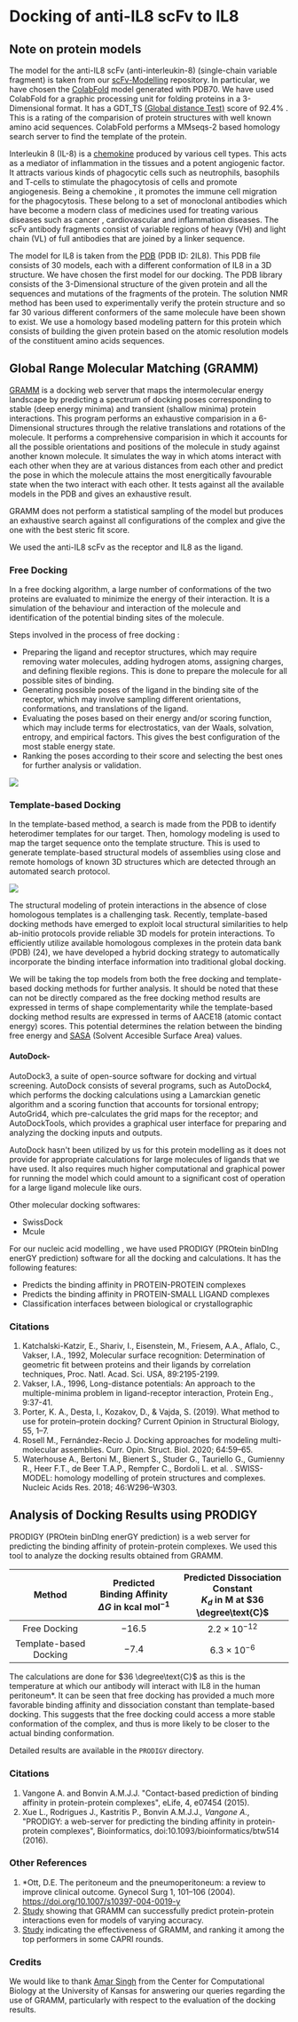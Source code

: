 # Docking of anti-IL8 scFv to IL8

## Note on protein models

The model for the anti-IL8 scFv (anti-interleukin-8) (single-chain variable fragment) is taken from our [scFv-Modelling](https://github.com/iGEMIISc/scFv-Modelling) repository. In particular, we have chosen the [ColabFold](https://www.nature.com/articles/s41592-022-01488-1) model generated with PDB70. We have used ColabFold for a graphic processing unit for folding proteins in a 3-Dimensional format. It has a GDT_TS [(Global distance Test)](https://en.wikipedia.org/wiki/Global_distance_test) score of 92.4% . This is a rating of the comparision of protein structures with well known amino acid sequences. ColabFold performs a MMseqs-2 based homology search server to find the template of the protein.

Interleukin 8 (IL-8) is a [chemokine](https://www.news-medical.net/health/What-are-Chemokines.aspx) produced by various cell types. This acts as a mediator of inflammation in the tissues and a potent angiogenic factor. It attracts various kinds of phagocytic cells such as neutrophils, basophils and T-cells to stimulate the phagocytosis of cells and promote angiogenesis.
Being a chemokine ,  it promotes the immune cell migration for the phagocytosis. These belong to a set of monoclonal antibodies which have become a modern class of medicines used for treating various diseases such as cancer , cardiovascular and inflammation diseases.
The scFv antibody fragments consist of variable regions of heavy (VH) and light chain (VL) of full antibodies that are joined by a linker sequence.

The model for IL8 is taken from the [PDB](https://www.rcsb.org/structure/2IL8) (PDB ID: 2IL8). This PDB file consists of 30 models, each with a different conformation of IL8 in a 3D structure. We have chosen the first model for our docking. The PDB library consists of the 3-Dimensional structure of the given protein and all the sequences and mutations of the fragments of the protein. The solution NMR method has been used to experimentally verify the protein structure and so far 30 various different conformers of the same molecule have been shown to exist.
We use a homology based modeling pattern for this protein which consists of building the given protein based on the atomic resolution models of the constituent amino acids sequences.

## Global Range Molecular Matching (GRAMM)

[GRAMM](https://vakserlab.ku.edu/files_gramm/readme.pdf) is a docking web server that maps the intermolecular energy landscape by predicting a spectrum of docking poses corresponding to stable (deep energy minima) and transient (shallow minima) protein interactions. This program performs an exhaustive comparision in a 6-Dimensional structures through the relative translations and rotations of the molecule. It performs a comprehensive comparision in which it accounts for all the possible orientations and positions of the molecule in study against another known molecule. It simulates the way in which atoms interact with each other when they are at various distances from each other and predict the pose in which the molecule attains the most energitically favourable state when the two interact with each other. It tests against all the available models in the PDB and gives an exhaustive result.

GRAMM does not perform a statistical sampling of the model but produces an exhaustive search against all configurations of the complex and give the one with the best steric fit score.


We used the anti-IL8 scFv as the receptor and IL8 as the ligand.

### Free Docking

In a free docking algorithm, a large number of conformations of the two proteins are evaluated to minimize the energy of their interaction. 
It is a simulation of the behaviour and interaction of the molecule and identification of the potential binding sites of the molecule. 

Steps involved in the process of free docking : 
* Preparing the ligand and receptor structures, which may require removing water molecules, adding hydrogen atoms, assigning charges, and defining flexible regions. This is done to prepare the molecule for all possible sites of binding.
* Generating possible poses of the ligand in the binding site of the receptor, which may involve sampling different orientations, conformations, and translations of the ligand.
* Evaluating the poses based on their energy and/or scoring function, which may include terms for electrostatics, van der Waals, solvation, entropy, and empirical factors. This gives the best configuration of the most stable energy state.
* Ranking the poses according to their score and selecting the best ones for further analysis or validation.

<img src="https://github.com/iGEMIISc/Docking-scFv-IL8/blob/master/GRAMM%20FreeDocking/model1.gif?raw=true">

### Template-based Docking

In the template-based method, a search is made from the PDB to identify heterodimer templates for our target. Then, homology modeling is used to map the target sequence onto the template structure.
This is used to generate template-based structural models of assemblies using close and remote homologs of known 3D structures which are detected through an automated search protocol.

<img src="https://github.com/iGEMIISc/Docking-scFv-IL8/blob/master/GRAMM%20Docking%20With%20Template/model1.gif?raw=true">

The structural modeling of protein interactions in the absence of close homologous templates is a challenging task. Recently, template-based docking methods have emerged to exploit local structural similarities to help ab-initio protocols provide reliable 3D models for protein interactions.
To efficiently utilize available homologous complexes in the protein data bank (PDB) (24), we have developed a hybrid docking strategy to automatically incorporate the binding interface information into traditional global docking. 


We will be taking the top models from both the free docking and template-based docking methods for further analysis. It should be noted that these can not be directly compared as the free docking method results are expressed in terms of shape complementarity while the template-based docking method results are expressed in terms of AACE18 (atomic contact energy) scores. This potential determines the relation between the binding free energy and [SASA](https://www.sciencedirect.com/topics/biochemistry-genetics-and-molecular-biology/accessible-surface-area) (Solvent Accesible Surface Area) values.

#### AutoDock-
AutoDock3, a suite of open-source software for docking and virtual screening. AutoDock consists of several programs, such as AutoDock4, which performs the docking calculations using a Lamarckian genetic algorithm and a scoring function that accounts for torsional entropy; AutoGrid4, which pre-calculates the grid maps for the receptor; and AutoDockTools, which provides a graphical user interface for preparing and analyzing the docking inputs and outputs. 

AutoDock hasn't been utilized by us for this protein modelling as it does not provide for appropriate calculations for large molecules of ligands that we have used. It also requires much higher computational and graphical power for running the model which could amount to a significant cost of operation for a large ligand molecule like ours.

Other molecular docking softwares:
* SwissDock 
* Mcule

For our nucleic acid modelling , we have used PRODIGY (PROtein binDIng enerGY prediction) software for all the docking and calculations.
It has the following features:
* Predicts the binding affinity in PROTEIN-PROTEIN complexes
* Predicts the binding affinity in PROTEIN-SMALL LIGAND complexes
* Classification interfaces between biological or crystallographic


### Citations

1. Katchalski-Katzir, E., Shariv, I., Eisenstein, M., Friesem, A.A., Aflalo, C., Vakser, I.A., 1992, Molecular surface recognition: Determination of geometric fit between proteins and their ligands by correlation techniques, Proc. Natl. Acad. Sci. USA, 89:2195-2199.
2. Vakser, I.A., 1996, Long-distance potentials: An approach to the multiple-minima problem in ligand-receptor interaction, Protein Eng., 9:37-41.
3. Porter, K. A., Desta, I., Kozakov, D., & Vajda, S. (2019). What method to use for protein–protein docking? Current Opinion in Structural Biology, 55, 1–7.
4. Rosell M., Fernández-Recio J. Docking approaches for modeling multi-molecular assemblies. Curr. Opin. Struct. Biol. 2020; 64:59–65.
5. Waterhouse A., Bertoni M., Bienert S., Studer G., Tauriello G., Gumienny R., Heer F.T., de Beer T.A.P., Rempfer C., Bordoli L. et al. . SWISS-MODEL: homology modelling of protein structures and complexes. Nucleic Acids Res. 2018; 46:W296–W303.

## Analysis of Docking Results using PRODIGY


PRODIGY (PROtein binDIng enerGY prediction) is a web server for predicting the binding affinity of protein-protein complexes. We used this tool to analyze the docking results obtained from GRAMM.

| Method |  Predicted Binding Affinity <br> $\Delta G$ in $\text{kcal}~\text{mol}^{-1}$ | Predicted Dissociation Constant <br> $K_d$ in $\text{M}$ at $36 \degree\text{C}$ |
| :---: | :---: | :---: |
| Free Docking | $-16.5$ | $2.2 \times 10^{-12}$ |
| Template-based Docking | $-7.4$ | $6.3 \times 10^{-6}$ |

The calculations are done for $36 \degree\text{C}$ as this is the temperature at which our antibody will interact with IL8 in the human peritoneum*. It can be seen that free docking has provided a much more favorable binding affinity and dissociation constant than template-based docking. This suggests that the free docking could access a more stable conformation of the complex, and thus is more likely to be closer to the actual binding conformation.

Detailed results are available in the `PRODIGY` directory.

### Citations

1. Vangone A. and Bonvin A.M.J.J. "Contact-based prediction of binding affinity in protein-protein complexes", eLife, 4, e07454 (2015).
2. Xue L., Rodrigues J., Kastritis P., Bonvin A.M.J.J.*, Vangone A.*, "PRODIGY: a web-server for predicting the binding affinity in protein-protein complexes", Bioinformatics, doi:10.1093/bioinformatics/btw514 (2016).

### Other References

1. *Ott, D.E. The peritoneum and the pneumoperitoneum: a review to improve clinical outcome. Gynecol Surg 1, 101–106 (2004). https://doi.org/10.1007/s10397-004-0019-y
2. [Study](https://onlinelibrary.wiley.com/doi/10.1002/prot.25889) showing that GRAMM can successfully predict protein-protein interactions even for models of varying accuracy.
3. [Study](https://onlinelibrary.wiley.com/doi/10.1002/prot.25380) indicating the effectiveness of GRAMM, and ranking it among the top performers in some CAPRI rounds.

### Credits
We would like to thank [Amar Singh](https://compbio.ku.edu/people/amar-singh) from the Center for Computational Biology at the University of Kansas for answering our queries regarding the use of GRAMM, particularly with respect to the evaluation of the docking results. 
